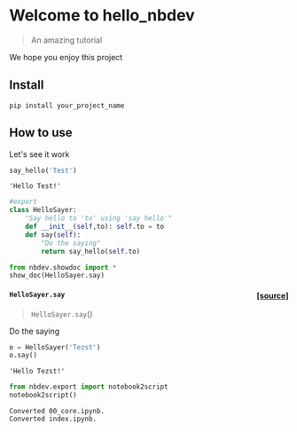 
<!--

#################################################
### THIS FILE WAS AUTOGENERATED! DO NOT EDIT! ###
#################################################
# file to edit: index.ipynb
# command to build the docs after a change: nbdev_build_docs

-->

# Welcome to hello_nbdev

> An amazing tutorial


We hope you enjoy this project

## Install

`pip install your_project_name`

## How to use

Let's see it work
<div class="codecell" markdown="1">
<div class="input_area" markdown="1">

```python
say_hello('Test')
```

</div>
<div class="output_area" markdown="1">




    'Hello Test!'



</div>

</div>
<div class="codecell" markdown="1">
<div class="input_area" markdown="1">

```python
#export
class HelloSayer:
    "Say hello to 'to' using 'say hello'"
    def __init__(self,to): self.to = to
    def say(self): 
        "Do the saying"
        return say_hello(self.to)
```

</div>

</div>
<div class="codecell" markdown="1">
<div class="input_area" markdown="1">

```python
from nbdev.showdoc import *
show_doc(HelloSayer.say)
```

</div>
<div class="output_area" markdown="1">


<h4 id="HelloSayer.say" class="doc_header"><code>HelloSayer.say</code><a href="__main__.py#L5" class="source_link" style="float:right">[source]</a></h4>

> <code>HelloSayer.say</code>()

Do the saying


</div>

</div>
<div class="codecell" markdown="1">
<div class="input_area" markdown="1">

```python
o = HelloSayer('Tezst')
o.say()
```

</div>
<div class="output_area" markdown="1">




    'Hello Tezst!'



</div>

</div>
<div class="codecell" markdown="1">
<div class="input_area" markdown="1">

```python
from nbdev.export import notebook2script
notebook2script()
```

</div>
<div class="output_area" markdown="1">

    Converted 00_core.ipynb.
    Converted index.ipynb.


</div>

</div>
